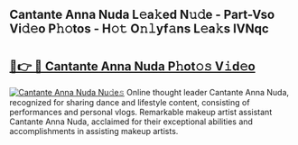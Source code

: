 ## Cantante Anna Nuda L𝚎a𝚔ed N𝚞𝚍e - Part-Vso Vi𝚍𝚎o P𝚑𝚘tos - H𝚘𝚝 O𝚗𝚕yf𝚊ns L𝚎a𝚔s lVNqc

# <h2><a href="http://kf3gtk.oniu.top/?m=Cantante+Anna+Nuda">🔗👉 🔴 Cantante Anna Nuda P𝚑ot𝚘𝚜 V𝚒d𝚎o</a></h2>

[![Cantante Anna Nuda Nu𝚍e𝚜](https://i.imgur.com/0qMVB7G.gif)](http://kf3gtk.oniu.top/?m=Cantante+Anna+Nuda)
Online thought leader Cantante Anna Nuda, recognized for sharing dance and lifestyle content, consisting of performances and personal vlogs. Remarkable makeup artist assistant Cantante Anna Nuda, acclaimed for their exceptional abilities and accomplishments in assisting makeup artists.  
